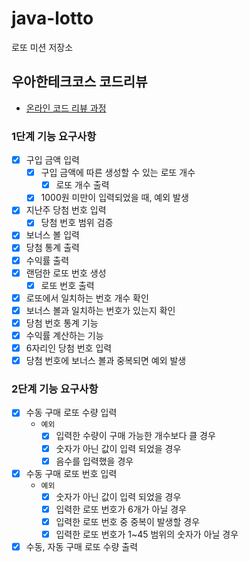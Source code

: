 # java-lotto

로또 미션 저장소

## 우아한테크코스 코드리뷰

- [온라인 코드 리뷰 과정](https://github.com/woowacourse/woowacourse-docs/blob/master/maincourse/README.md)

### 1단계 기능 요구사항
- [x] 구입 금액 입력
    - [x] 구입 금액에 따른 생성할 수 있는 로또 개수
        - [x] 로또 개수 출력
    - [x] 1000원 미만이 입력되었을 때, 예외 발생
- [x] 지난주 당첨 번호 입력
    - [x] 당첨 번호 범위 검증
- [x] 보너스 볼 입력
- [x] 당첨 통계 출력
- [x] 수익률 출력
- [x] 랜덤한 로또 번호 생성
    - [x] 로또 번호 출력
- [x] 로또에서 일치하는 번호 개수 확인
- [x] 보너스 볼과 일치하는 번호가 있는지 확인
- [x] 당첨 번호 통계 기능
- [x] 수익률 계산하는 기능
- [x] 6자리인 당첨 번호 입력
- [x] 당첨 번호에 보너스 볼과 중복되면 예외 발생

### 2단계 기능 요구사항
- [x] 수동 구매 로또 수량 입력
  - `예외`
    - [x] 입력한 수량이 구매 가능한 개수보다 클 경우
    - [x] 숫자가 아닌 값이 입력 되었을 경우
    - [x] 음수를 입력했을 경우 
- [x] 수동 구매 로또 번호 입력 
  - `예외`
    - [x] 숫자가 아닌 값이 입력 되었을 경우
    - [x] 입력한 로또 번호가 6개가 아닐 경우
    - [x] 입력한 로또 번호 중 중복이 발생할 경우
    - [x] 입력한 로또 번호가 1~45 범위의 숫자가 아닐 경우
- [x] 수동, 자동 구매 로또 수량 출력 
